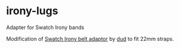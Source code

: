 # irony-lugs
Adapter for Swatch Irony bands

Modification of [Swatch Irony belt adaptor](https://www.thingiverse.com/thing:587702) by [dud](https://www.thingiverse.com/dud/) to fit 22mm straps.
